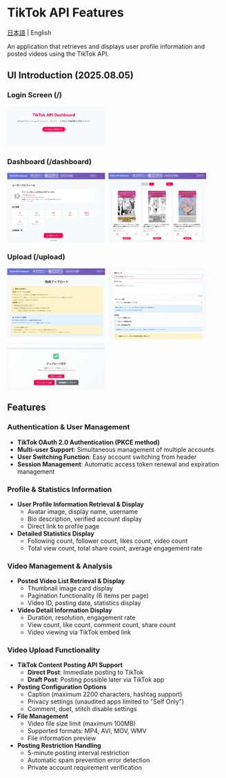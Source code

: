 # TikTok API Features

[日本語](../../README.md) | English

An application that retrieves and displays user profile information and posted videos using the TikTok API.

## UI Introduction (2025.08.05)

### Login Screen (/)

<img src="../images/login1.png" width="45%" />

### Dashboard (/dashboard)

<div style="display: flex; column-gap:8px;">
    <img src="../images/dashboard_1.png" width="45%" />
    <img src="../images/dashboard_2.png" width="45%" />
</div>

### Upload (/upload)

<div style="display: flex; gap:8px; flex-wrap: wrap;">
    <img src="../images/upload_1.png" width="45%" />
    <img src="../images/upload_2.png" width="45%" />
    <img src="../images/upload_3.png" width="45%" />
</div>

## Features

### Authentication & User Management

- **TikTok OAuth 2.0 Authentication (PKCE method)**
- **Multi-user Support**: Simultaneous management of multiple accounts
- **User Switching Function**: Easy account switching from header
- **Session Management**: Automatic access token renewal and expiration management

### Profile & Statistics Information

- **User Profile Information Retrieval & Display**
  - Avatar image, display name, username
  - Bio description, verified account display
  - Direct link to profile page
- **Detailed Statistics Display**
  - Following count, follower count, likes count, video count
  - Total view count, total share count, average engagement rate

### Video Management & Analysis

- **Posted Video List Retrieval & Display**
  - Thumbnail image card display
  - Pagination functionality (6 items per page)
  - Video ID, posting date, statistics display
- **Video Detail Information Display**
  - Duration, resolution, engagement rate
  - View count, like count, comment count, share count
  - Video viewing via TikTok embed link

### Video Upload Functionality

- **TikTok Content Posting API Support**
  - **Direct Post**: Immediate posting to TikTok
  - **Draft Post**: Posting possible later via TikTok app
- **Posting Configuration Options**
  - Caption (maximum 2200 characters, hashtag support)
  - Privacy settings (unaudited apps limited to "Self Only")
  - Comment, duet, stitch disable settings
- **File Management**
  - Video file size limit (maximum 100MB)
  - Supported formats: MP4, AVI, MOV, WMV
  - File information preview
- **Posting Restriction Handling**
  - 5-minute posting interval restriction
  - Automatic spam prevention error detection
  - Private account requirement verification
